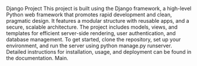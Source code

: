 Django Project
This project is built using the Django framework, a high-level Python web framework that promotes rapid development and clean, pragmatic design. It features a modular structure with reusable apps, and a secure, scalable architecture. The project includes models, views, and templates for efficient server-side rendering, user authentication, and database management. To get started, clone the repository, set up your environment, and run the server using python manage.py runserver. Detailed instructions for installation, usage, and deployment can be found in the documentation.
Main.
